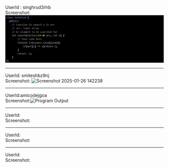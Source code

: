 UserId : singhrud3rhb
<br>
Screenshot: ![Promgram output](https://raw.githubusercontent.com/Rudra2637/image/refs/heads/main/Screenshot%202025-01-25%20200023.png)
<hr>

UserId:  smiteshbz9nj
<br>
Screenshot: ![Screenshot 2025-01-26 142238](https://github.com/user-attachments/assets/3f2b8e35-e8b8-4e84-8634-ee18e7ceb75c)

<hr>

UserId:amicodejgoa
<br>
Screenshot:![Program Output](https://github.com/Amikumarsingh/CP-DSA/commit/ff9a65b9e3c98b44c3c54ca16b8ecb010389cdbb)
<hr>

UserId:
<br>
Screenshot:
<hr>

UserId:
<br>
Screenshot:
<hr>

UserId:
<br>
Screenshot:
